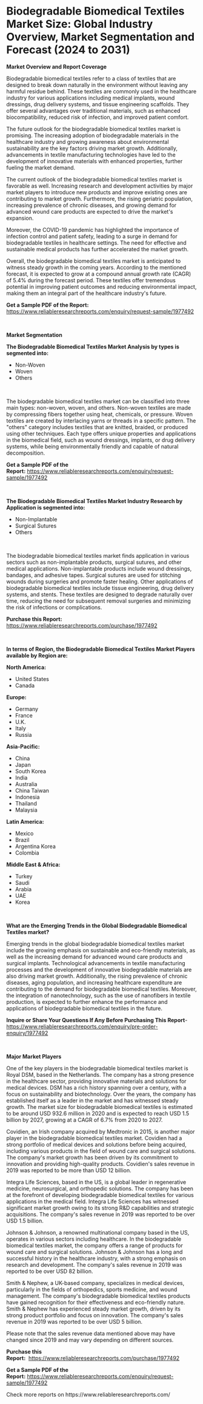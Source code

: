 <p><h1>Biodegradable Biomedical Textiles Market Size: Global Industry Overview, Market Segmentation and Forecast (2024 to 2031)</h1></p><p><strong>Market Overview and Report Coverage</strong></p>
<p><p>Biodegradable biomedical textiles refer to a class of textiles that are designed to break down naturally in the environment without leaving any harmful residue behind. These textiles are commonly used in the healthcare industry for various applications including medical implants, wound dressings, drug delivery systems, and tissue engineering scaffolds. They offer several advantages over traditional materials, such as enhanced biocompatibility, reduced risk of infection, and improved patient comfort.</p><p>The future outlook for the biodegradable biomedical textiles market is promising. The increasing adoption of biodegradable materials in the healthcare industry and growing awareness about environmental sustainability are the key factors driving market growth. Additionally, advancements in textile manufacturing technologies have led to the development of innovative materials with enhanced properties, further fueling the market demand.</p><p>The current outlook of the biodegradable biomedical textiles market is favorable as well. Increasing research and development activities by major market players to introduce new products and improve existing ones are contributing to market growth. Furthermore, the rising geriatric population, increasing prevalence of chronic diseases, and growing demand for advanced wound care products are expected to drive the market's expansion.</p><p>Moreover, the COVID-19 pandemic has highlighted the importance of infection control and patient safety, leading to a surge in demand for biodegradable textiles in healthcare settings. The need for effective and sustainable medical products has further accelerated the market growth.</p><p>Overall, the biodegradable biomedical textiles market is anticipated to witness steady growth in the coming years. According to the mentioned forecast, it is expected to grow at a compound annual growth rate (CAGR) of 5.4% during the forecast period. These textiles offer tremendous potential in improving patient outcomes and reducing environmental impact, making them an integral part of the healthcare industry's future.</p></p>
<p><strong>Get a Sample PDF of the Report:</strong> <a href="https://www.reliableresearchreports.com/enquiry/request-sample/1977492">https://www.reliableresearchreports.com/enquiry/request-sample/1977492</a></p>
<p>&nbsp;</p>
<p><strong>Market Segmentation</strong></p>
<p><strong>The Biodegradable Biomedical Textiles Market Analysis by types is segmented into:</strong></p>
<p><ul><li>Non-Woven</li><li>Woven</li><li>Others</li></ul></p>
<p>&nbsp;</p>
<p><p>The biodegradable biomedical textiles market can be classified into three main types: non-woven, woven, and others. Non-woven textiles are made by compressing fibers together using heat, chemicals, or pressure. Woven textiles are created by interlacing yarns or threads in a specific pattern. The "others" category includes textiles that are knitted, braided, or produced using other techniques. Each type offers unique properties and applications in the biomedical field, such as wound dressings, implants, or drug delivery systems, while being environmentally friendly and capable of natural decomposition.</p></p>
<p><strong>Get a Sample PDF of the Report:</strong>&nbsp;<a href="https://www.reliableresearchreports.com/enquiry/request-sample/1977492">https://www.reliableresearchreports.com/enquiry/request-sample/1977492</a></p>
<p>&nbsp;</p>
<p><strong>The Biodegradable Biomedical Textiles Market Industry Research by Application is segmented into:</strong></p>
<p><ul><li>Non-Implantable</li><li>Surgical Sutures</li><li>Others</li></ul></p>
<p>&nbsp;</p>
<p><p>The biodegradable biomedical textiles market finds application in various sectors such as non-implantable products, surgical sutures, and other medical applications. Non-implantable products include wound dressings, bandages, and adhesive tapes. Surgical sutures are used for stitching wounds during surgeries and promote faster healing. Other applications of biodegradable biomedical textiles include tissue engineering, drug delivery systems, and stents. These textiles are designed to degrade naturally over time, reducing the need for subsequent removal surgeries and minimizing the risk of infections or complications.</p></p>
<p><strong>Purchase this Report:</strong>&nbsp; <a href="https://www.reliableresearchreports.com/purchase/1977492">https://www.reliableresearchreports.com/purchase/1977492</a></p>
<p>&nbsp;</p>
<p><strong>In terms of Region, the Biodegradable Biomedical Textiles Market Players available by Region are:</strong></p>
<p>
    <p> <strong> North America: </strong>
        <ul>
            <li>United States</li>
            <li>Canada</li>
        </ul>
        </p> 
    <p> <strong> Europe: </strong>
        <ul>
            <li>Germany</li>
            <li>France</li>
            <li>U.K.</li>
            <li>Italy</li>
            <li>Russia</li>
        </ul>
        </p> 
    <p> <strong> Asia-Pacific: </strong>
        <ul>
            <li>China</li>
            <li>Japan</li>
            <li>South Korea</li>
            <li>India</li>
            <li>Australia</li>
            <li>China Taiwan</li>
            <li>Indonesia</li>
            <li>Thailand</li>
            <li>Malaysia</li>
        </ul>
        </p> 
    <p> <strong> Latin America: </strong>
        <ul>
            <li>Mexico</li>
            <li>Brazil</li>
            <li>Argentina Korea</li>
            <li>Colombia</li>
        </ul>
        </p> 
    <p> <strong> Middle East & Africa: </strong>
        <ul>
            <li>Turkey</li>
            <li>Saudi</li>
            <li>Arabia</li>
            <li>UAE</li>
            <li>Korea</li>
        </ul>
    </p>
    </p>
<p>&nbsp;</p>
<p><strong>What are the Emerging Trends in the Global Biodegradable Biomedical Textiles market?</strong></p>
<p><p>Emerging trends in the global biodegradable biomedical textiles market include the growing emphasis on sustainable and eco-friendly materials, as well as the increasing demand for advanced wound care products and surgical implants. Technological advancements in textile manufacturing processes and the development of innovative biodegradable materials are also driving market growth. Additionally, the rising prevalence of chronic diseases, aging population, and increasing healthcare expenditure are contributing to the demand for biodegradable biomedical textiles. Moreover, the integration of nanotechnology, such as the use of nanofibers in textile production, is expected to further enhance the performance and applications of biodegradable biomedical textiles in the future.</p></p>
<p><strong>Inquire or Share Your Questions If Any Before Purchasing This Report</strong>- <a href="https://www.reliableresearchreports.com/enquiry/pre-order-enquiry/1977492">https://www.reliableresearchreports.com/enquiry/pre-order-enquiry/1977492</a></p>
<p>&nbsp;</p>
<p><strong>Major Market Players</strong></p>
<p><p>One of the key players in the biodegradable biomedical textiles market is Royal DSM, based in the Netherlands. The company has a strong presence in the healthcare sector, providing innovative materials and solutions for medical devices. DSM has a rich history spanning over a century, with a focus on sustainability and biotechnology. Over the years, the company has established itself as a leader in the market and has witnessed steady growth. The market size for biodegradable biomedical textiles is estimated to be around USD 932.6 million in 2020 and is expected to reach USD 1.5 billion by 2027, growing at a CAGR of 6.7% from 2020 to 2027.</p><p>Covidien, an Irish company acquired by Medtronic in 2015, is another major player in the biodegradable biomedical textiles market. Covidien had a strong portfolio of medical devices and solutions before being acquired, including various products in the field of wound care and surgical solutions. The company's market growth has been driven by its commitment to innovation and providing high-quality products. Covidien's sales revenue in 2019 was reported to be more than USD 12 billion.</p><p>Integra Life Sciences, based in the US, is a global leader in regenerative medicine, neurosurgical, and orthopedic solutions. The company has been at the forefront of developing biodegradable biomedical textiles for various applications in the medical field. Integra Life Sciences has witnessed significant market growth owing to its strong R&D capabilities and strategic acquisitions. The company's sales revenue in 2019 was reported to be over USD 1.5 billion.</p><p>Johnson & Johnson, a renowned multinational company based in the US, operates in various sectors including healthcare. In the biodegradable biomedical textiles market, the company offers a range of products for wound care and surgical solutions. Johnson & Johnson has a long and successful history in the healthcare industry, with a strong emphasis on research and development. The company's sales revenue in 2019 was reported to be over USD 82 billion.</p><p>Smith & Nephew, a UK-based company, specializes in medical devices, particularly in the fields of orthopedics, sports medicine, and wound management. The company's biodegradable biomedical textiles products have gained recognition for their effectiveness and eco-friendly nature. Smith & Nephew has experienced steady market growth, driven by its strong product portfolio and focus on innovation. The company's sales revenue in 2019 was reported to be over USD 5 billion.</p><p>Please note that the sales revenue data mentioned above may have changed since 2019 and may vary depending on different sources.</p></p>
<p><strong>Purchase this Report:</strong>&nbsp;&nbsp;<a href="https://www.reliableresearchreports.com/purchase/1977492">https://www.reliableresearchreports.com/purchase/1977492</a></p>
<p></p>
<p><strong>Get a Sample PDF of the Report:</strong>&nbsp;<a href="https://www.reliableresearchreports.com/enquiry/request-sample/1977492">https://www.reliableresearchreports.com/enquiry/request-sample/1977492</a></p>
<p>Check more reports on https://www.reliableresearchreports.com/</p>
